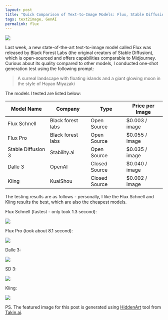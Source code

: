 ```yaml
---
layout: post
title: "Quick Comparison of Text-to-Image Models: Flux, Stable Diffusion 3, DALL·E 3, and Kling"
tags: text2image, GenAI
permalink: flux
---
```


<img class="mx-auto" src="https://github.com/user-attachments/assets/0cbe8663-fc22-4f0c-ad29-e28a8e60d969">

Last week, a new state-of-the-art text-to-image model called Flux was released by Black Forest Labs (the original creators of Stable Diffusion), which is open-sourced and offers capabilities comparable to Midjourney. Curious about its quality compared to other models, I conducted one-shot generation test using the following prompt:

> A surreal landscape with floating islands and a giant glowing moon in the style of Hayao Miyazaki

The models I tested are listed below:

| Model Name                        | Company              | Type          | Price per Image       |
|-----------------------------------|----------------------|---------------|-----------------------|
| Flux Schnell                      | Black forest labs    | Open Source   | $0.003 / image        |
| Flux Pro                          | Black forest labs    | Open Source   | $0.055 / image        |
| Stable Diffusion 3                | Stability.ai         | Open Source   | $0.035 / image        |
| Dalle  3                          | OpenAI               | Closed Source | $0.040 / image        |
| Kling                             | KuaiShou             | Closed Source | $0.002 / image        |

The testing results are as follows - personally, I like the Flux Schnell and Kling results the best, which are also the cheapest models. 

Flux Schnell (fastest - only took 1.3 second):

<img class="mx-auto" src="https://github.com/user-attachments/assets/4650ed98-3eda-4828-85cc-ef44ca787f6f">

Flux Pro (took about 8.1 second):

<img class="mx-auto" src="https://github.com/user-attachments/assets/3fad822e-1fbf-4b07-825c-0120274e941c">

Dalle 3:

<img class="mx-auto" src="https://github.com/user-attachments/assets/60a26683-fc26-4864-94e1-7c1f45e6f08e">

SD 3:

<img class="mx-auto" src="https://github.com/user-attachments/assets/d53eee12-2609-4307-8f28-09ef3d587a58">

Kling:

<img class="mx-auto" src="https://github.com/user-attachments/assets/3f189217-733f-4d5e-a7b7-c7b7ac71f44e">



PS. The featured image for this post is generated using [HiddenArt](https://app.takin.ai/tools/hiddenart) tool from [Takin.ai](https://takin.ai/).
